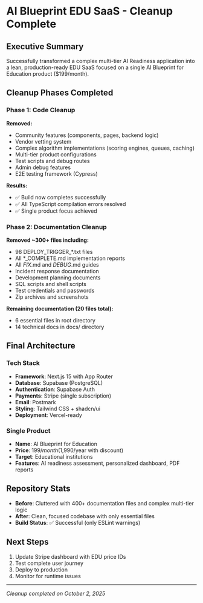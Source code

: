 # AI Blueprint EDU SaaS - Cleanup Complete

## Executive Summary
Successfully transformed a complex multi-tier AI Readiness application into a lean, production-ready EDU SaaS focused on a single AI Blueprint for Education product ($199/month).

## Cleanup Phases Completed

### Phase 1: Code Cleanup
**Removed:**
- Community features (components, pages, backend logic)
- Vendor vetting system
- Complex algorithm implementations (scoring engines, queues, caching)
- Multi-tier product configurations
- Test scripts and debug routes
- Admin debug features
- E2E testing framework (Cypress)

**Results:**
- ✅ Build now completes successfully
- ✅ All TypeScript compilation errors resolved
- ✅ Single product focus achieved

### Phase 2: Documentation Cleanup
**Removed ~300+ files including:**
- 98 DEPLOY_TRIGGER_*.txt files
- All *_COMPLETE.md implementation reports
- All *_FIX_*.md and *_DEBUG_*.md guides
- Incident response documentation
- Development planning documents
- SQL scripts and shell scripts
- Test credentials and passwords
- Zip archives and screenshots

**Remaining documentation (20 files total):**
- 6 essential files in root directory
- 14 technical docs in docs/ directory

## Final Architecture

### Tech Stack
- **Framework**: Next.js 15 with App Router
- **Database**: Supabase (PostgreSQL)
- **Authentication**: Supabase Auth
- **Payments**: Stripe (single subscription)
- **Email**: Postmark
- **Styling**: Tailwind CSS + shadcn/ui
- **Deployment**: Vercel-ready

### Single Product
- **Name**: AI Blueprint for Education
- **Price**: $199/month ($1,990/year with discount)
- **Target**: Educational institutions
- **Features**: AI readiness assessment, personalized dashboard, PDF reports

## Repository Stats
- **Before**: Cluttered with 400+ documentation files and complex multi-tier logic
- **After**: Clean, focused codebase with only essential files
- **Build Status**: ✅ Successful (only ESLint warnings)

## Next Steps
1. Update Stripe dashboard with EDU price IDs
2. Test complete user journey
3. Deploy to production
4. Monitor for runtime issues

---
*Cleanup completed on October 2, 2025*